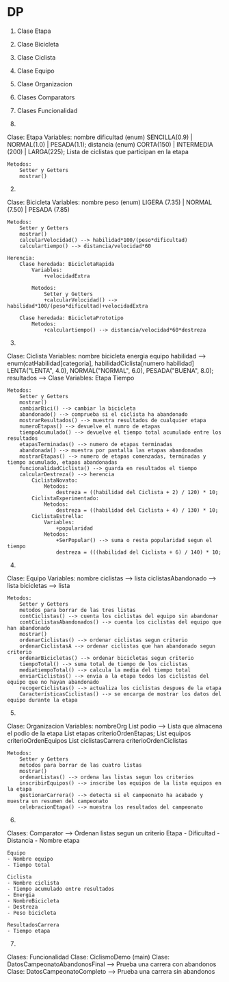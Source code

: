 # DP

1. Clase Etapa
2. Clase Bicicleta
3. Clase Ciclista
4. Clase Equipo
5. Clase Organizacion
6. Clases Comparators
7. Clases Funcionalidad

1.
Clase: Etapa
    Variables:
        nombre
        dificultad (enum)
            SENCILLA(0.9) | NORMAL(1.0) | PESADA(1.1);
        distancia (enum)
            CORTA(150) | INTERMEDIA (200) | LARGA(225);
        Lista de ciclistas que participan en la etapa
    
    Metodos:
        Setter y Getters
        mostrar()
 
2.
Clase: Bicicleta
    Variables:
        nombre
        peso (enum)
            LIGERA (7.35) | NORMAL (7.50) | PESADA (7.85)
    
    Metodos:
        Setter y Getters
        mostrar()
        calcularVelocidad() --> habilidad*100/(peso*dificultad)
        calculartiempo() --> distancia/velocidad*60

    Herencia:
        Clase heredada: BicicletaRapida
            Variables:
                +velocidadExtra
            
            Metodos:
                Setter y Getters
                +calcularVelocidad() --> habilidad*100/(peso*dificultad)+velocidadExtra

        Clase heredada: BicicletaPrototipo
            Metodos:
                +calculartiempo() --> distancia/velocidad*60*destreza

3.
Clase: Ciclista
    Variables:
        nombre
        bicicleta
        energia
        equipo
        habilidad --> enum(catHabilidad[categoria], habilidadCiclista[numero habilidad]
            LENTA("LENTA", 4.0),
            NORMAL("NORMAL", 6.0),
            PESADA("BUENA", 8.0);
        resultados --> Clase
            Variables:
                Etapa
                Tiempo
    
    Metodos:
        Setter y Getters
        mostrar()
        cambiarBici() --> cambiar la bicicleta
        abandonado() --> comprueba si el ciclista ha abandonado
        mostrarResultados() --> muestra resultados de cualquier etapa
        numeroEtapas() --> devuelve el numro de etapas
        tiempoAcumulado() --> devuelve el tiempo total acumulado entre los resultados
        etapasTerminadas() --> numero de etapas terminadas
        abandonada() --> muestra por pantalla las etapas abandonadas
        mostrarEtapas() --> numero de etapas comenzadas, terminadas y tiempo acumulado, etapas abandonadas
        funcionalidadCiclista() --> guarda en resultados el tiempo
        calcularDestreza() --> herencia
            CiclistaNovato:
                Metodos:
                    destreza = ((habilidad del Ciclista + 2) / 120) * 10;
            CiclistaExperimentado:
                Metodos:
                    destreza = ((habilidad del Ciclista + 4) / 130) * 10;
            CiclistaEstrella:
                Variables:
                    +popularidad
                Metodos:
                    +SerPopular() --> suma o resta popularidad segun el tiempo
                    destreza = (((habilidad del Ciclista + 6) / 140) * 10;

4.
Clase: Equipo
    Variables:
        nombre
        ciclistas --> lista
        ciclistasAbandonado --> lista
        bicicletas --> lista
        
    Metodos:
        Setter y Getters
        metodos para borrar de las tres listas
        contCiclistas() --> cuenta los ciclistas del equipo sin abandonar
        contCiclistasAbandonados() --> cuenta los ciclistas del equipo que han abandonado
        mostrar()
        ordenarCiclistas() --> ordenar ciclistas segun criterio
        ordenarCiclistasA --> ordenar ciclistas que han abandonado segun criterio
        ordenarBicicletas() --> ordenar bicicletas segun criterio
        tiempoTotal() --> suma total de tiempo de los ciclistas 
        mediatiempoTotal() --> calcula la media del tiempo total
        enviarCiclistas() --> envia a la etapa todos los ciclistas del equipo que no hayan abandonado
        recogerCiclistas() --> actualiza los ciclistas despues de la etapa
        CaracterísticasCiclistas() --> se encarga de mostrar los datos del equipo durante la etapa
  
5.
Clase: Organizacion
    Variables:
        nombreOrg
        List<ResultadosCarrera> podio --> Lista que almacena el podio de la etapa
        List<Etapa> etapas
            criterioOrdenEtapas;
        List<Equipo> equipos
            criterioOrdenEquipos
        List<Ciclista> ciclistasCarrera
            criterioOrdenCiclistas
    
    Metodos:
        Setter y Getters
        metodos para borrar de las cuatro listas
        mostrar()
        ordenarListas() --> ordena las listas segun los criterios
        inscribirEquipos() --> inscribe los equipos de la lista equipos en la etapa
        gestionarCarrera() --> detecta si el campeonato ha acabado y muestra un resumen del campeonato
        celebracionEtapa() --> muestra los resultados del campeonato
  
6.
Clases: Comparator --> Ordenan listas segun un criterio
    Etapa
    - Dificultad
    - Distancia
    - Nombre etapa
    
    Equipo
    - Nombre equipo
    - Tiempo total
    
    Ciclista
    - Nombre ciclista
    - Tiempo acumulado entre resultados
    - Energia
    - NombreBicicleta
    - Destreza
    - Peso bicicleta
    
    ResultadosCarrera
    - Tiempo etapa

7.
Clases: Funcionalidad
    Clase: CiclismoDemo (main)
    Clase: DatosCampeonatoAbandonosFinal --> Prueba una carrera con abandonos
    Clase: DatosCampeonatoCompleto --> Prueba una carrera sin abandonos